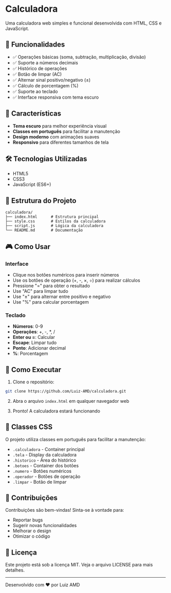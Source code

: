 # Calculadora

Uma calculadora web simples e funcional desenvolvida com HTML, CSS e JavaScript.

## 🚀 Funcionalidades

- ✅ Operações básicas (soma, subtração, multiplicação, divisão)
- ✅ Suporte a números decimais
- ✅ Histórico de operações
- ✅ Botão de limpar (AC)
- ✅ Alternar sinal positivo/negativo (±)
- ✅ Cálculo de porcentagem (%)
- ✅ Suporte ao teclado
- ✅ Interface responsiva com tema escuro

## 🎨 Características

- **Tema escuro** para melhor experiência visual
- **Classes em português** para facilitar a manutenção
- **Design moderno** com animações suaves
- **Responsivo** para diferentes tamanhos de tela

## 🛠️ Tecnologias Utilizadas

- HTML5
- CSS3
- JavaScript (ES6+)

## 📁 Estrutura do Projeto

```
calculadora/
├── index.html      # Estrutura principal
├── style.css       # Estilos da calculadora
├── script.js       # Lógica da calculadora
└── README.md       # Documentação
```

## 🎮 Como Usar

### Interface
- Clique nos botões numéricos para inserir números
- Use os botões de operação (+, -, ×, ÷) para realizar cálculos
- Pressione "=" para obter o resultado
- Use "AC" para limpar tudo
- Use "±" para alternar entre positivo e negativo
- Use "%" para calcular porcentagem

### Teclado
- **Números**: 0-9
- **Operações**: +, -, *, /
- **Enter ou =**: Calcular
- **Escape**: Limpar tudo
- **Ponto**: Adicionar decimal
- **%**: Porcentagem

## 🚀 Como Executar

1. Clone o repositório:
```bash
git clone https://github.com/Luiz-AMD/calculadora.git
```

2. Abra o arquivo `index.html` em qualquer navegador web

3. Pronto! A calculadora estará funcionando

## 📝 Classes CSS

O projeto utiliza classes em português para facilitar a manutenção:

- `.calculadora` - Container principal
- `.tela` - Display da calculadora
- `.historico` - Área do histórico
- `.botoes` - Container dos botões
- `.numero` - Botões numéricos
- `.operador` - Botões de operação
- `.limpar` - Botão de limpar

## 🤝 Contribuições

Contribuições são bem-vindas! Sinta-se à vontade para:

- Reportar bugs
- Sugerir novas funcionalidades
- Melhorar o design
- Otimizar o código

## 📄 Licença

Este projeto está sob a licença MIT. Veja o arquivo LICENSE para mais detalhes.

---

Desenvolvido com ❤️ por Luiz AMD
